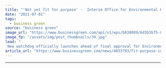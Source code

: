 ```yaml
---
title: "'Not yet fit for purpose' -  Interim Office for Environmental Protection launches, but fears remain over post-Brexit plans"
date: "2021-07-01"
tags: 
  - business green
source: "business green"
image_url: "https://www.businessgreen.com/api/v1/wps/b838089/6d3b3bf5-8ad0-4167-a23e-0c749a63733e/3/whitehall-downing-street-185x114.jpg"
image_fp: "/assets/img/post_thumbnails/39.jpg"
lead: "
 New watchdog officially launches ahead of final approval for Environment Bill, but campaigners warn enforcement agency needs greater independence and funding ..."
article_url: "https://www.businessgreen.com/news/4033793/fit-purpose-interim-office-environmental-protection-launches-fears-remain-post-brexit-plans"
---
```


---
